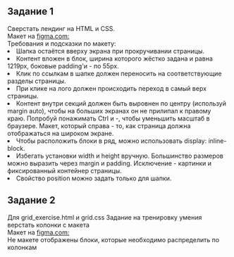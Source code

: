 <h2>Задание 1</h2>
Cверстать лендинг на HTML и CSS.<br>
Макет на <a href="https://www.figma.com/file/BL7wdCOSIxYFu1uxctuVzg/%D0%94%D0%BE%D0%BC%D0%B0%D1%88%D0%BD%D0%B5%D0%B5-%D0%B7%D0%B0%D0%B4%D0%B0%D0%BD%D0%B8%D0%B5-Pied-Piper?node-id=0%3A1">figma.com:</a>
<br>Требования и подсказки по макету:

<li>Шапка остаётся вверху экрана при прокручивании страницы.
<li>Контент вложен в блок, ширина которого жёстко задана и равна 1219px, боковые padding'и - по 55px.
<li>Клик по ссылкам в шапке должен переносить на соответствующие разделы страницы.
<li>При клике на лого должен происходить переход в самый верх страницы.
<li>Контент внутри секций должен быть выровнен по центру (используй margin auto), чтобы на больших экранах он не прилипал к правому краю. Попробуй понажимать Ctrl и  -, чтобы уменьшить масштаб в браузере. Макет, который справа - то, как страница должна отображаться на широком экране.
<li>Чтобы расположить блоки в ряд, можно использовать display: inline-block.
<li>Избегать установки width и height вручную. Большинство размеров можно выразить через margin и padding. Исключение - картинки и фиксированный контейнер страницы.
<li>Свойство position можно задать только для шапки.

<h2>Задание 2</h2>
Для grid_exercise.html и grid.css
Задание на тренировку умения верстать колонки с макета <br>
Макет на <a href="https://www.figma.com/file/Ey4hA2woPeTiXiMnlKAYRF/Grid-Exercise?node-id=0%3A1">figma.com:</a>
<br>
Не макете отображены блоки, которые необходимо распределить по колонкам
